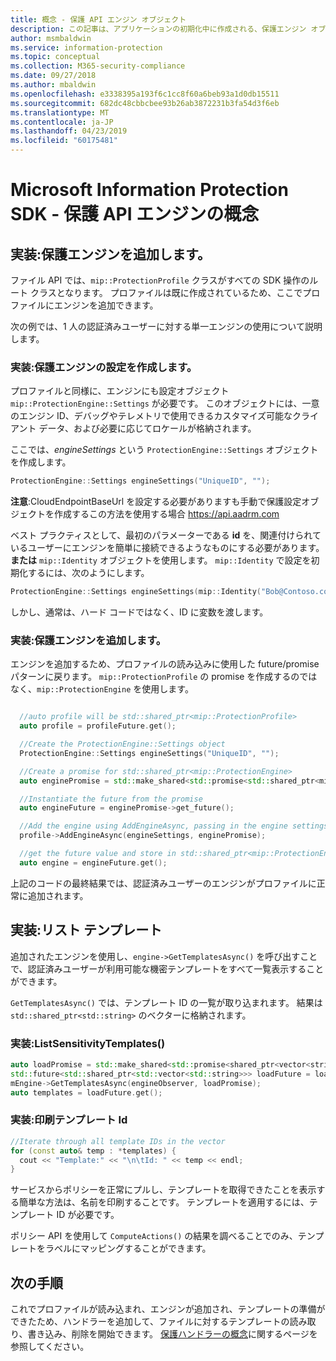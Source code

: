 ```yaml
---
title: 概念 - 保護 API エンジン オブジェクト
description: この記事は、アプリケーションの初期化中に作成される、保護エンジン オブジェクトに関する概念を理解するのに役立ちます。
author: msmbaldwin
ms.service: information-protection
ms.topic: conceptual
ms.collection: M365-security-compliance
ms.date: 09/27/2018
ms.author: mbaldwin
ms.openlocfilehash: e3338395a193f6c1cc8f60a6beb93a1d0db15511
ms.sourcegitcommit: 682dc48cbbcbee93b26ab3872231b3fa54d3f6eb
ms.translationtype: MT
ms.contentlocale: ja-JP
ms.lasthandoff: 04/23/2019
ms.locfileid: "60175481"
---
```

# <a name="microsoft-information-protection-sdk---protection-api-engine-concepts"></a>Microsoft Information Protection SDK - 保護 API エンジンの概念

## <a name="implementation-add-a-protection-engine"></a>実装:保護エンジンを追加します。

ファイル API では、`mip::ProtectionProfile` クラスがすべての SDK 操作のルート クラスとなります。 プロファイルは既に作成されているため、ここでプロファイルにエンジンを追加できます。

次の例では、1 人の認証済みユーザーに対する単一エンジンの使用について説明します。

### <a name="implementation-create-protection-engine-settings"></a>実装:保護エンジンの設定を作成します。

プロファイルと同様に、エンジンにも設定オブジェクト `mip::ProtectionEngine::Settings` が必要です。 このオブジェクトには、一意のエンジン ID、デバッグやテレメトリで使用できるカスタマイズ可能なクライアント データ、および必要に応じてロケールが格納されます。

ここでは、*engineSettings* という `ProtectionEngine::Settings` オブジェクトを作成します。 

```cpp
ProtectionEngine::Settings engineSettings("UniqueID", "");
```

**注意**:CloudEndpointBaseUrl を設定する必要がありますも手動で保護設定オブジェクトを作成するこの方法を使用する場合 https://api.aadrm.com

ベスト プラクティスとして、最初のパラメーターである **id** を、関連付けられているユーザーにエンジンを簡単に接続できるようなものにする必要があります。**または** `mip::Identity` オブジェクトを使用します。 `mip::Identity` で設定を初期化するには、次のようにします。

```cpp
ProtectionEngine::Settings engineSettings(mip::Identity("Bob@Contoso.com", "");
```

しかし、通常は、ハード コードではなく、ID に変数を渡します。

### <a name="implementation-add-the-protection-engine"></a>実装:保護エンジンを追加します。

エンジンを追加するため、プロファイルの読み込みに使用した future/promise パターンに戻ります。 `mip::ProtectionProfile` の promise を作成するのではなく、`mip::ProtectionEngine` を使用します。

```cpp

  //auto profile will be std::shared_ptr<mip::ProtectionProfile>
  auto profile = profileFuture.get();

  //Create the ProtectionEngine::Settings object
  ProtectionEngine::Settings engineSettings("UniqueID", "");

  //Create a promise for std::shared_ptr<mip::ProtectionEngine>
  auto enginePromise = std::make_shared<std::promise<std::shared_ptr<mip::ProtectionEngine>>>();

  //Instantiate the future from the promise
  auto engineFuture = enginePromise->get_future();

  //Add the engine using AddEngineAsync, passing in the engine settings and the promise
  profile->AddEngineAsync(engineSettings, enginePromise);

  //get the future value and store in std::shared_ptr<mip::ProtectionEngine>
  auto engine = engineFuture.get();
```

上記のコードの最終結果では、認証済みユーザーのエンジンがプロファイルに正常に追加されます。

## <a name="implementation-list-templates"></a>実装:リスト テンプレート

追加されたエンジンを使用し、`engine->GetTemplatesAsync()` を呼び出すことで、認証済みユーザーが利用可能な機密テンプレートをすべて一覧表示することができます。 

`GetTemplatesAsync()` では、テンプレート ID の一覧が取り込まれます。 結果は `std::shared_ptr<std::string>` のベクターに格納されます。

### <a name="implementation-listsensitivitytemplates"></a>実装:ListSensitivityTemplates()

```cpp
auto loadPromise = std::make_shared<std::promise<shared_ptr<vector<string>>>>();
std::future<std::shared_ptr<std::vector<std::string>>> loadFuture = loadPromise->get_future();
mEngine->GetTemplatesAsync(engineObserver, loadPromise);
auto templates = loadFuture.get();
```

### <a name="implementation-print-the-template-ids"></a>実装:印刷テンプレート Id

```cpp
//Iterate through all template IDs in the vector
for (const auto& temp : *templates) {
  cout << "Template:" << "\n\tId: " << temp << endl;
}
```

サービスからポリシーを正常にプルし、テンプレートを取得できたことを表示する簡単な方法は、名前を印刷することです。 テンプレートを適用するには、テンプレート ID が必要です。

ポリシー API を使用して `ComputeActions()` の結果を調べることでのみ、テンプレートをラベルにマッピングすることができます。

## <a name="next-steps"></a>次の手順

これでプロファイルが読み込まれ、エンジンが追加され、テンプレートの準備ができたため、ハンドラーを追加して、ファイルに対するテンプレートの読み取り、書き込み、削除を開始できます。 [保護ハンドラーの概念](concept-handler-protection-cpp.md)に関するページを参照してください。
